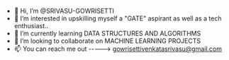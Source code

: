 - 👋 Hi, I’m @SRIVASU-GOWRISETTI
- 👀 I’m interested in upskilling myself a "GATE" aspirant as well as a tech enthusiast..
- 🌱 I’m currently learning DATA STRUCTURES AND ALGORITHMS
- 💞️ I’m looking to collaborate on MACHINE LEARNING PROJECTS
- 📫 You can reach me out -----> gowrisettivenkatasrivasu@gmail.com

<!---
SRIVASU-GOWRISETTI/SRIVASU-GOWRISETTI is a ✨ special ✨ repository because its `README.md` (this file) appears on your GitHub profile.
You can click the Preview link to take a look at your changes.
--->
